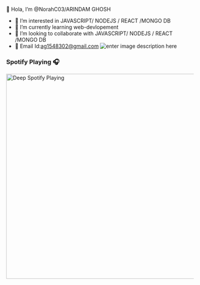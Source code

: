 👋 Hola, I’m @NorahC03/ARINDAM GHOSH
- 👀 I’m interested in JAVASCRIPT/ NODEJS / REACT /MONGO DB
- 🌱 I’m currently learning   web-devlopement
- 💞 I’m looking to collaborate with JAVASCRIPT/ NODEJS / REACT /MONGO DB
- 📧 Email Id:ag1548302@gmail.com
![enter image description here](https://github-readme-stats.vercel.app/api?username=NorahC03&&show_icons=true&title_color=ffffff&icon_color=bb2acf&text_color=daf7dc&bg_color=151515)

### Spotify Playing 🎧

[<img src="https://now-playing-codestackr.vercel.app/api/spotify-playing" alt="Deep Spotify Playing" width="550" />](https://open.spotify.com/playlist/6pdUFy0XkmsTfeoO3eEhPs?si=732bec2cd774441b)

<!---
deep846/deep846 is a ✨ special ✨ repository because its README.md (this file) appears on your GitHub profile.
You can click the Preview link to take a look at your changes.
--->
